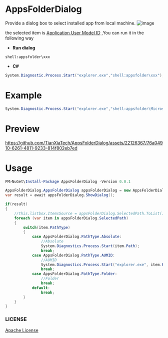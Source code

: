 # AppsFolderDialog

Provide a dialog box to select installed app from local machine.
![image](https://github.com/TianXiaTech/AppsFolderDialog/assets/22126367/26ad6a1e-3274-4ffa-80f0-2a9264a114e0)

the selected item is [Application User Model ID](https://learn.microsoft.com/en-us/windows/win32/shell/appids) ,You can run it in the following way

* **Run dialog**
```
shell:appsfolder\xxx
```

* **C#**
```C#
System.Diagnostic.Process.Start("explorer.exe","shell:appsfolder\xxx");
```

# Example
```C#
System.Diagnostic.Process.Start("explorer.exe","shell:appsfolder\Microsoft.Windows.MediaPlayer32");  //open Windows Media Player
```

# Preview

https://github.com/TianXiaTech/AppsFolderDialog/assets/22126367/76a04910-6261-4811-9233-814f802eb7ed


# Usage
```Powershell
PM>NuGet\Install-Package AppsFolderDialog -Version 0.0.1
```
```C#
AppsFolderDialog.AppsFolderDialog appsFolderDialog = new AppsFolderDialog.AppsFolderDialog();
var result = await appsFolderDialog.ShowDialog();

if(result)
{
    //this.listbox.ItemsSource = appsFolderDialog.SelectedPath.ToList();
    foreach (var item in appsFolderDialog.SelectedPath)
    {
        switch(item.PathType)
        {
            case AppsFolderDialog.PathType.Absolute:
                //Absolute
                System.Diagnostics.Process.Start(item.Path);
                break;
            case AppsFolderDialog.PathType.AUMID:
                //AUMID
                System.Diagnostics.Process.Start("explorer.exe", item.Path);
                break;
            case AppsFolderDialog.PathType.Folder:
                //Folder
                break;
            default:
                break;
        }
    }
}
```

### LICENSE
[Apache License](LICENSE)

